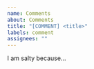 ```yaml
---
name: Comments
about: Comments
title: "[COMMENT] <title>"
labels: comment
assignees: ""
---
```


<!--
This issue allows users to post GitHub comments which are tracked against blog posts.

I know it might be hard to contain the salt, but try and keep the level to a minimum.
-->

<!-- Begin salt spray -->

I am salty because...

<!-- End salt spray -->
